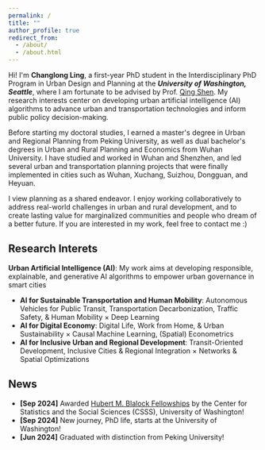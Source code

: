```yaml
---
permalink: /
title: ""
author_profile: true
redirect_from: 
  - /about/
  - /about.html
---
```


Hi! I'm **Changlong Ling**, a first-year PhD student in the Interdisciplinary PhD Program in Urban Design and Planning at the **_University of Washington, Seattle_**, where I am fortunate to be advised by Prof. [Qing Shen](https://urbdp.be.uw.edu/people/qing-shen/). My research interests center on developing urban artificial intelligence (AI) algorithms to advance urban and transportation technologies and inform public policy decision-making.

Before starting my doctoral studies, I earned a master's degree in Urban and Regional Planning from Peking University, as well as dual bachelor's degrees in Urban and Rural Planning and Economics from Wuhan University. I have studied and worked in Wuhan and Shenzhen, and led several urban and transportation planning projects that were finally implemented in cities such as Wuhan, Xuchang, Suizhou, Dongguan, and Heyuan.

I view planning as a shared endeavor. I enjoy working collaboratively to address real-world challenges in urban and rural development, and to create lasting value for marginalized communities and people who dream of a better future. If you are interested in my work, feel free to contact me :)

Research Interets
-----
**Urban Artificial Intelligence (AI)**: My work aims at developing responsible, explainable, and generative AI algorithms to empower urban governance in smart cities
- **AI for Sustainable Transportation and Human Mobility**: Autonomous Vehicles for Public Transit, Transportation Decarbonization, Traffic Safety, & Human Mobility × Deep Learning
- **AI for Digital Economy**: Digital Life, Work from Home, & Urban Sustainability × Causal Machine Learning, (Spatial) Econometrics
- **AI for Inclusive Urban and Regional Development**: Transit-Oriented Development, Inclusive Cities & Regional Integration × Networks & Spatial Optimizations

News
-----
- **[Sep 2024]** Awarded [Hubert M. Blalock Fellowships](https://csss.uw.edu/about/blalock-fellowship) by the Center for Statistics and the Social Sciences (CSSS), University of Washington!
- **[Sep 2024]** New journey, PhD life, starts at the University of Washington!
- **[Jun 2024]** Graduated with distinction from Peking University!
